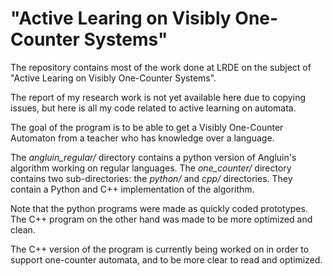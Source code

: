 
# "Active Learing on Visibly One-Counter Systems"

The repository contains most of the work done at LRDE on the subject of "Active Learing on Visibly One-Counter Systems".

The report of my research work is not yet available here due to copying issues, but here is all my code related to active learning on automata.

The goal of the program is to be able to get a Visibly One-Counter Automaton from a teacher who has knowledge over a language.

The *angluin_regular/* directory contains a python version of Angluin's algorithm working on regular languages.
The *one_counter/* directory contains two sub-directories: the *python/* and *cpp/* directories. They contain a Python and C++ implementation of the algorithm.

Note that the python programs were made as quickly coded prototypes. The C++ program on the other hand was made to be more optimized and clean.

The C++ version of the program is currently being worked on in order to support one-counter automata, and to be more clear to read and optimized.
